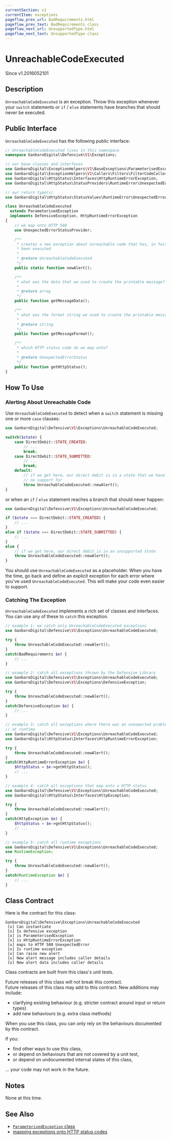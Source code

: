 ```yaml
---
currentSection: v1
currentItem: exceptions
pageflow_prev_url: BadRequirements.html
pageflow_prev_text: BadRequirements class
pageflow_next_url: UnsupportedType.html
pageflow_next_text: UnsupportedType class
---
```


# UnreachableCodeExecuted

<div class="callout info" markdown="1">
Since v1.2016052101
</div>

## Description

`UnreachableCodeExecuted` is an exception. Throw this exception whenever your `switch` statements or `if` / `else` statements have branches that should never be executed.

## Public Interface

`UnreachableCodeExecuted` has the following public interface:

```php
// UnreachableCodeExecuted lives in this namespace
namespace GanbaroDigital\Defensive\V1\Exceptions;

// our base classes and interfaces
use GanbaroDigital\ExceptionHelpers\V1\BaseExceptions\ParameterisedException;
use GanbaroDigital\ExceptionHelpers\V1\Callers\Filters\FilterCodeCaller;
use GanbaroDigital\HttpStatus\Interfaces\HttpRuntimeErrorException;
use GanbaroDigital\HttpStatus\StatusProviders\RuntimeError\UnexpectedErrorStatusProvider;

// our return type(s)
use GanbaroDigital\HttpStatus\StatusValues\RuntimeError\UnexpectedErrorStatus;

class UnreachableCodeExecuted
  extends ParameterisedException
  implements DefensiveException, HttpRuntimeErrorException
{
    // we map onto HTTP 500
    use UnexpectedErrorStatusProvider;

    /**
     * creates a new exception about unreachable code that has, in fact,
     * been executed
     *
     * @return UnreachableCodeExecuted
     */
    public static function newAlert();

    /**
     * what was the data that we used to create the printable message?
     *
     * @return array
     */
    public function getMessageData();

    /**
     * what was the format string we used to create the printable message?
     *
     * @return string
     */
    public function getMessageFormat();

    /**
     * which HTTP status code do we map onto?
     *
     * @return UnexpectedErrorStatus
     */
    public function getHttpStatus();
}
```

## How To Use

### Alerting About Unreachable Code

Use `UnreachableCodeExecuted` to detect when a `switch` statement is missing one or more `case` clauses:

```php
use GanbaroDigital\Defensive\V1\Exceptions\UnreachableCodeExecuted;

switch($state) {
    case DirectDebit::STATE_CREATED:
        // ...
        break;
    case DirectDebit::STATE_SUBMITTED:
        // ...
        break;
    default:
        // if we get here, our direct debit is in a state that we have
        // no support for
        throw UnreachableCodeExecuted::newAlert();
}
```

or when an `if` / `else` statement reaches a branch that should never happen:

```php
use GanbaroDigital\Defensive\V1\Exceptions\UnreachableCodeExecuted;

if ($state === DirectDebit::STATE_CREATED) {
    // ...
}
else if ($state === DirectDebit::STATE_SUBMITTED) {
    // ...
}
else {
    // if we get here, our direct debit is in an unsupported state
    throw UnreachableCodeExecuted::newAlert();
}
```

You should use `UnreachableCodeExecuted` as a placeholder. When you have the time, go back and define an explicit exception for each error where you've used `UnreachableCodeExecuted`. This will make your code even easier to support.

### Catching The Exception

`UnreachableCodeExecuted` implements a rich set of classes and interfaces. You can use any of these to `catch` this exception.

```php
// example 1: we catch only UnreachableCodeExecuted exceptions
use GanbaroDigital\Defensive\V1\Exceptions\UnreachableCodeExecuted;

try {
    throw UnreachableCodeExecuted::newAlert();
}
catch(BadRequirements $e) {
    // ...
}
```

```php
// example 2: catch all exceptions thrown by the Defensive Library
use GanbaroDigital\Defensive\V1\Exceptions\UnreachableCodeExecuted;
use GanbaroDigital\Defensive\V1\Exceptions\DefensiveException;

try {
    throw UnreachableCodeExecuted::newAlert();
}
catch(DefensiveException $e) {
    // ...
}
```

```php
// example 3: catch all exceptions where there was an unexpected problem
// at runtime
use GanbaroDigital\Defensive\V1\Exceptions\UnreachableCodeExecuted;
use GanbaroDigital\HttpStatus\Interfaces\HttpRuntimeErrorException;

try {
    throw UnreachableCodeExecuted::newAlert();
}
catch(HttpRuntimeErrorException $e) {
    $httpStatus = $e->getHttpStatus();
    // ...
}
```

```php
// example 4: catch all exceptions that map onto a HTTP status
use GanbaroDigital\Defensive\V1\Exceptions\UnreachableCodeExecuted;
use GanbaroDigital\HttpStatus\Interfaces\HttpException;

try {
    throw UnreachableCodeExecuted::newAlert();
}
catch(HttpException $e) {
    $httpStatus = $e->getHttpStatus();
    // ...
}
```

```php
// example 5: catch all runtime exceptions
use GanbaroDigital\Defensive\V1\Exceptions\UnreachableCodeExecuted;
use RuntimeException;

try {
    throw UnreachableCodeExecuted::newAlert();
}
catch(RuntimeException $e) {
    // ...
}
```

## Class Contract

Here is the contract for this class:

    GanbaroDigital\Defensive\Exceptions\UnreachableCodeExecuted
     [x] Can instantiate
     [x] Is defensive exception
     [x] is ParameterisedException
     [x] is HttpRuntimeErrorException
     [x] maps to HTTP 500 UnexpectedError
     [x] Is runtime exception
     [x] Can raise new alert
     [x] New alert message includes caller details
     [x] New alert data includes caller details

Class contracts are built from this class's unit tests.

<div class="callout success">
Future releases of this class will not break this contract.
</div>

<div class="callout info" markdown="1">
Future releases of this class may add to this contract. New additions may include:

* clarifying existing behaviour (e.g. stricter contract around input or return types)
* add new behaviours (e.g. extra class methods)
</div>

<div class="callout warning" markdown="1">
When you use this class, you can only rely on the behaviours documented by this contract.

If you:

* find other ways to use this class,
* or depend on behaviours that are not covered by a unit test,
* or depend on undocumented internal states of this class,

... your code may not work in the future.
</div>

## Notes

None at this time.

## See Also

* [`ParameterisedException` class](http://ganbarodigital.github.io/php-mv-exception-helpers/V1/BaseExceptions/ParameterisedException.html)
* [mapping exceptions onto HTTP status codes](http://ganbarodigital.github.io/php-http-status/usage/http-exceptions.html)
